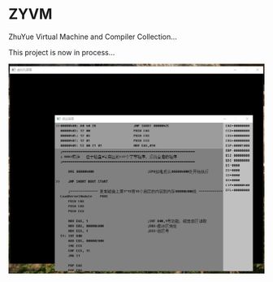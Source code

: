 # ZYVM
ZhuYue Virtual Machine and Compiler Collection...

This project is now in process...

![VirtualMachine](VirtualMachineScreenShot.png)